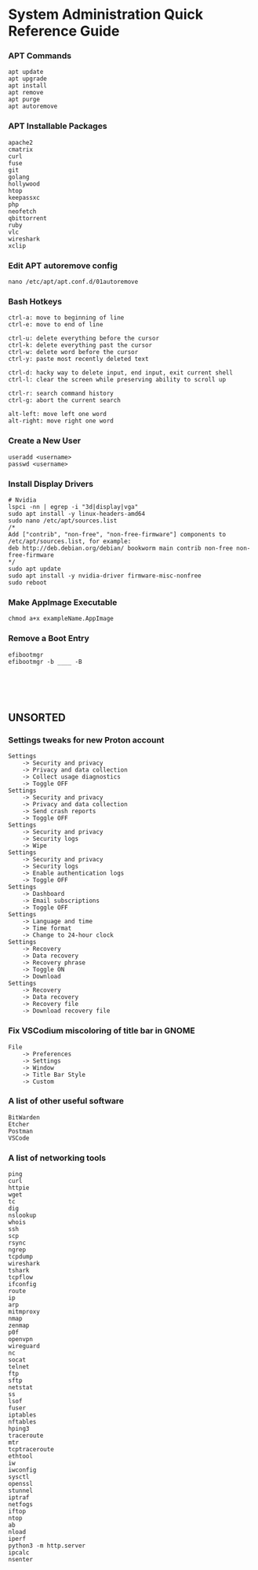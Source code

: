 # System Administration Quick Reference Guide

### APT Commands
    apt update
    apt upgrade
    apt install
    apt remove
    apt purge
    apt autoremove

### APT Installable Packages
    apache2
    cmatrix
    curl
    fuse
    git
    golang
    hollywood
    htop
    keepassxc
    php
    neofetch
    qbittorrent
    ruby
    vlc
    wireshark 
    xclip
    
### Edit APT autoremove config 
    nano /etc/apt/apt.conf.d/01autoremove

### Bash Hotkeys
    ctrl-a: move to beginning of line
    ctrl-e: move to end of line

    ctrl-u: delete everything before the cursor
    ctrl-k: delete everything past the cursor
    ctrl-w: delete word before the cursor
    ctrl-y: paste most recently deleted text

    ctrl-d: hacky way to delete input, end input, exit current shell
    ctrl-l: clear the screen while preserving ability to scroll up

    ctrl-r: search command history
    ctrl-g: abort the current search

    alt-left: move left one word
    alt-right: move right one word

### Create a New User
```
useradd <username>
passwd <username>
```

### Install Display Drivers
```
# Nvidia
lspci -nn | egrep -i "3d|display|vga"
sudo apt install -y linux-headers-amd64
sudo nano /etc/apt/sources.list
/*
Add ["contrib", "non-free", "non-free-firmware"] components to /etc/apt/sources.list, for example:
deb http://deb.debian.org/debian/ bookworm main contrib non-free non-free-firmware
*/
sudo apt update
sudo apt install -y nvidia-driver firmware-misc-nonfree
sudo reboot
```

### Make AppImage Executable
```
chmod a+x exampleName.AppImage
```

### Remove a Boot Entry
```
efibootmgr
efibootmgr -b ____ -B
```

<br>
<br>
<br>

## UNSORTED

### Settings tweaks for new Proton account
    Settings
        -> Security and privacy
        -> Privacy and data collection
        -> Collect usage diagnostics
        -> Toggle OFF
    Settings 
        -> Security and privacy
        -> Privacy and data collection
        -> Send crash reports
        -> Toggle OFF
    Settings
        -> Security and privacy
        -> Security logs
        -> Wipe
    Settings
        -> Security and privacy
        -> Security logs
        -> Enable authentication logs
        -> Toggle OFF
    Settings
        -> Dashboard
        -> Email subscriptions
        -> Toggle OFF
    Settings
        -> Language and time
        -> Time format
        -> Change to 24-hour clock
    Settings
        -> Recovery
        -> Data recovery
        -> Recovery phrase
        -> Toggle ON
        -> Download
    Settings
        -> Recovery
        -> Data recovery
        -> Recovery file
        -> Download recovery file

### Fix VSCodium miscoloring of title bar in GNOME
    File
        -> Preferences
        -> Settings
        -> Window
        -> Title Bar Style
        -> Custom

### A list of other useful software
    BitWarden
    Etcher
    Postman
    VSCode

### A list of networking tools
    ping
    curl
    httpie
    wget
    tc
    dig
    nslookup
    whois
    ssh
    scp
    rsync
    ngrep
    tcpdump
    wireshark
    tshark
    tcpflow
    ifconfig
    route
    ip
    arp
    mitmproxy
    nmap
    zenmap
    p0f
    openvpn
    wireguard
    nc
    socat
    telnet
    ftp
    sftp
    netstat
    ss
    lsof
    fuser
    iptables
    nftables
    hping3
    traceroute
    mtr
    tcptraceroute
    ethtool
    iw
    iwconfig
    sysctl
    openssl
    stunnel
    iptraf
    netfogs
    iftop
    ntop
    ab
    nload
    iperf
    python3 -m http.server
    ipcalc
    nsenter